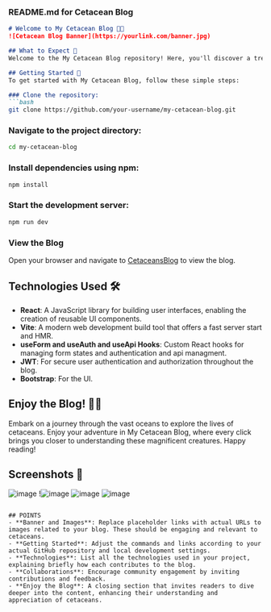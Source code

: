 
### README.md for Cetacean Blog

```markdown
# Welcome to My Cetacean Blog 🐋✨
![Cetacean Blog Banner](https://yourlink.com/banner.jpg)

## What to Expect 🐬
Welcome to the My Cetacean Blog repository! Here, you'll discover a treasure trove of information related to the fascinating world of cetaceans. Expect to find detailed species profiles, conservation news, deep dives into cetacean behavior, interactive maps of cetacean migrations, and much more. Dive deep into the mysterious world of whales, dolphins, and porpoises.

## Getting Started 🌊
To get started with My Cetacean Blog, follow these simple steps:

### Clone the repository:
```bash
git clone https://github.com/your-username/my-cetacean-blog.git
```

### Navigate to the project directory:
```bash
cd my-cetacean-blog
```

### Install dependencies using npm:
```bash
npm install
```

### Start the development server:
```bash
npm run dev
```

### View the Blog
Open your browser and navigate to [CetaceansBlog](https://my-blog-one-beige-60.vercel.app/?#/login)  to view the blog.

## Technologies Used 🛠️
- **React**: A JavaScript library for building user interfaces, enabling the creation of reusable UI components.
- **Vite**: A modern web development build tool that offers a fast server start and HMR.
- **useForm and useAuth and useApi Hooks**: Custom React hooks for managing form states and authentication and api managment.
- **JWT**: For secure user authentication and authorization throughout the blog.
- **Bootstrap**: For the UI.

## Enjoy the Blog! 📘✨
Embark on a journey through the vast oceans to explore the lives of cetaceans. Enjoy your adventure in My Cetacean Blog, where every click brings you closer to understanding these magnificent creatures. Happy reading!

## Screenshots 📸
![image](https://github.com/Sofiamishel2003/My_Blog/assets/98661058/4fc3d99f-6b29-48f3-a565-acaf1d955a65)
!![image](https://github.com/Sofiamishel2003/My_Blog/assets/98661058/fad8b0f5-4e42-491c-94ad-78fa77345cd8)
![image](https://github.com/Sofiamishel2003/My_Blog/assets/98661058/7cbc6400-4564-4a97-a020-f74f68fb26fc)
![image](https://github.com/Sofiamishel2003/My_Blog/assets/98661058/23a3bd04-1433-4db8-b99a-eeb453ab5d3a)

```

## POINTS 
- **Banner and Images**: Replace placeholder links with actual URLs to images related to your blog. These should be engaging and relevant to cetaceans.
- **Getting Started**: Adjust the commands and links according to your actual GitHub repository and local development settings.
- **Technologies**: List all the technologies used in your project, explaining briefly how each contributes to the blog.
- **Collaborations**: Encourage community engagement by inviting contributions and feedback.
- **Enjoy the Blog**: A closing section that invites readers to dive deeper into the content, enhancing their understanding and appreciation of cetaceans.

